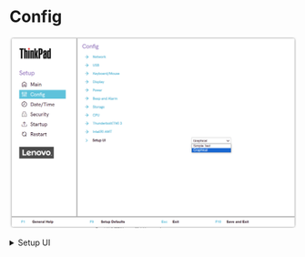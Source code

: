 # Config #
![](./img/tp_config.png)

<details><summary>Setup UI</summary>

Whether to enable `simple text` interface with navigation and actions available only via keyboard, or  `graphical` interface with mouse for navigation and actions.

!!! info ""
    This setting is no longer offered starting with 2023 products.

1.	Simple Text
2.	**Graphical** - Default.

| WMI Setting name | Values | Locked by SVP | AMD/Intel |
|:---|:---|:---|:---|
| SetupUI | SimpleText, Graphical | No | Both |

</details>
